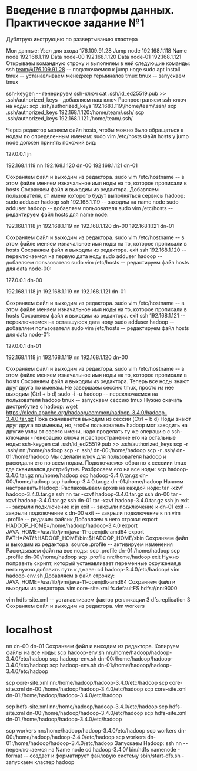 # Введение в платформы данных. Практическое задание №1


Дублтрую инструкцию по развертыванию кластера

Мои данные:
Узел для входа 176.109.91.28
Jump node 192.168.1.118
Name node 192.168.1.119
Data node-00 192.168.1.120
Data node-01 192.168.1.121
Открываем командную строку и выполняем в ней следующие команды:
ssh team@176.109.91.28 -- подключаемся к jump ноде
sudo apt install tmux -- устанавливаем менеджер терминалов tmux
tmux -- запускаем tmux

ssh-keygen -- генерируем ssh-ключ 
cat .ssh/id_ed25519.pub >> .ssh/authorized_keys - добавляем наш ключ
Распространяем ssh-ключ на ноды:
scp .ssh/authorized_keys 192.168.1.119:/home/team/.ssh/
scp .ssh/authorized_keys 192.168.1.120:/home/team/.ssh/
scp .ssh/authorized_keys 192.168.1.121:/home/team/.ssh/

Через редактор меняем файл hosts, чтобы можно было обращаться к нодам по определенным именам:
sudo vim /etc/hosts
Файл hosts у jump node должен принять похожий вид:

127.0.0.1 jn

192.168.1.119 nn
192.168.1.120 dn-00
192.168.1.121 dn-01

Сохраняем файл и выходим из редактора.
sudo vim /etc/hostname -- в этом файле меняем изначальное имя ноды на то, которое прописали в hosts
Сохраняем файл и выходим из редактора.
Добавляем пользователя, от имени которого будут выполняться сервисы hadoop:
sudo adduser hadoop
ssh 192.168.1.119 -- заходим на name node
sudo adduser hadoop -- добавляем пользователя
sudo vim /etc/hosts --  редактируем файл hosts для name node: 

192.168.1.118 jn
192.168.1.119 nn
192.168.1.120 dn-00
192.168.1.121 dn-01


Сохраняем файл и выходим из редактора.
sudo vim /etc/hostname -- в этом файле меняем изначальное имя ноды на то, которое прописали в hosts
Сохраняем файл и выходим из редактора.
exit
ssh 192.168.1.120 -- переключаемся на первую дата ноду
sudo adduser hadoop -- добавляем пользователя
sudo vim /etc/hosts -- редактируем файл hosts для data node-00:

127.0.0.1 dn-00

192.168.1.118 jn
192.168.1.119 nn
192.168.1.121 dn-01

Сохраняем файл и выходим из редактора.
sudo vim /etc/hostname -- в этом файле меняем изначальное имя ноды на то, которое прописали в hosts
Сохраняем файл и выходим из редактора.
exit
ssh 192.168.1.121 -- переключаемся на оставшуюся дата ноду 
sudo adduser hadoop -- добавляем пользователя
sudo vim /etc/hosts -- редактируем файл hosts для data node-01:

127.0.0.1 dn-01

192.168.1.118 jn
192.168.1.119 nn
192.168.1.120 dn-00

Сохраняем файл и выходим из редактора.
sudo vim /etc/hostname -- в этом файле меняем изначальное имя ноды на то, которое прописали в hosts
Сохраняем файл и выходим из редактора.
Теперь все ноды знают друг друга по именам.
Не завершаем сессию tmux, просто из нее выходим (Ctrl + b d)
sudo -i -u hadoop -- переключаемся на пользователя hadoop
tmux -- запускаем сессию tmux
Нужно скачать дистрибутив с hadoop:
wget https://dlcdn.apache.org/hadoop/common/hadoop-3.4.0/hadoop-3.4.0.tar.gz
Пока скачивается выходим из сессии (Ctrl + b d)
Ноды знают друг друга по именам, но, чтобы пользователь hadoop мог заходить на другие узлы от своего имени, надо проделать ту же операцию с ssh-ключами - генерацию ключа и распространение его на остальные ноды:
ssh-keygen
cat .ssh/id_ed25519.pub >> .ssh/authorized_keys
scp -r .ssh/ nn:/home/hadoop 
scp -r .ssh/ dn-00:/home/hadoop
scp -r .ssh/ dn-01:/home/hadoop
Мы сделали ключ для пользователя hadoop и раскидали его по всем нодам.
Подключаемся обратно к сессиии tmux где скачивался дистрибутив. Разбросаем его на все ноды:
scp hadoop-3.4.0.tar.gz nn:/home/hadoop
scp hadoop-3.4.0.tar.gz dn-00:/home/hadoop
scp hadoop-3.4.0.tar.gz dn-01:/home/hadoop
Начнем настраивать Hadoop:
Распаковываем архив на каждой ноде:
tar -xzvf hadoop-3.4.0.tar.gz 
ssh nn 
tar -xzvf hadoop-3.4.0.tar.gz 
ssh dn-00
tar -xzvf hadoop-3.4.0.tar.gz 
ssh dn-01
tar -xzvf hadoop-3.4.0.tar.gz 
ssh jn
exit -- закрыли подключение к jn
exit -- закрыли подключение к dn-01
exit -- закрыли подключение к dn-00
exit -- закрыли подключение к nn
vim .profile -- редачим файлик
Добавляем в него строки:
export HADOOP_HOME=/home/hadoop/hadoop-3.4.0
export JAVA_HOME=/usr/lib/jvm/java-11-openjdk-amd64
export PATH=$PATH:$HADOOP_HOME/bin:$HADOOP_HOME/sbin
Сохраняем файл и выходим из редактора.
source .profile -- активируем изменения
Раскидываем файл на все ноды:
scp .profile dn-01:/home/hadoop
scp .profile dn-00:/home/hadoop
scp .profile nn:/home/hadoop
exit
Нужно поправить скрипт, который устанавливает переменные окружения,в него нужно добавить путь к джаве:
cd hadoop-3.4.0/etc/hadoop/
vim hadoop-env.sh
Добавляем в файл строчку:
JAVA_HOME=/usr/lib/jvm/java-11-openjdk-amd64
Сохраняем файл и выходим из редактора.
vim core-site.xml
<configuration>
        <property>
                <name>fs.defaultFS</name>
                <value>hdfs://nn:9000</value>
        </property>
</configuration>

vim hdfs-site.xml -- устанавливаем фактор репликации 3
<configuration>
        <property>
                <name>dfs.replication</name>
                <value>3</value>
        </property>
</configuration>
Сохраняем файл и выходим из редактора.
vim workers
# localhost

nn
dn-00
dn-01
Сохраняем файл и выходим из редактора.
Копируем файлы на все ноды:
scp hadoop-env.sh nn:/home/hadoop/hadoop-3.4.0/etc/hadoop
scp hadoop-env.sh dn-00:/home/hadoop/hadoop-3.4.0/etc/hadoop
scp hadoop-env.sh dn-01:/home/hadoop/hadoop-3.4.0/etc/hadoop

scp core-site.xml nn:/home/hadoop/hadoop-3.4.0/etc/hadoop
scp core-site.xml dn-00:/home/hadoop/hadoop-3.4.0/etc/hadoop
scp core-site.xml dn-01:/home/hadoop/hadoop-3.4.0/etc/hadoop

scp hdfs-site.xml nn:/home/hadoop/hadoop-3.4.0/etc/hadoop
scp hdfs-site.xml dn-00:/home/hadoop/hadoop-3.4.0/etc/hadoop
scp hdfs-site.xml dn-01:/home/hadoop/hadoop-3.4.0/etc/hadoop

scp workers nn:/home/hadoop/hadoop-3.4.0/etc/hadoop
scp workers dn-00:/home/hadoop/hadoop-3.4.0/etc/hadoop
scp workers dn-01:/home/hadoop/hadoop-3.4.0/etc/hadoop
Запускаем Hadoop:
ssh nn -- переключаемся на Name node
cd hadoop-3.4.0/
bin/hdfs namenode -format -- создает и форматирует файловую систему
sbin/start-dfs.sh - запускаем кластер hadoop
